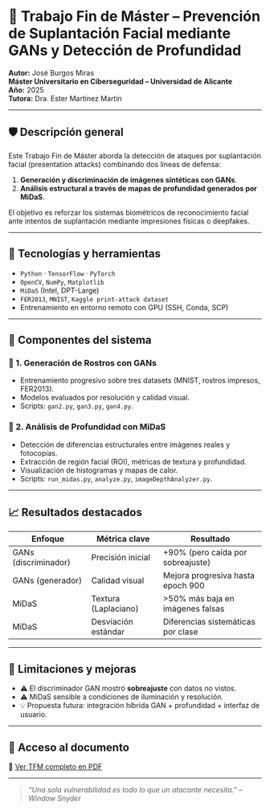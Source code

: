 # 🧠 Trabajo Fin de Máster – Prevención de Suplantación Facial mediante GANs y Detección de Profundidad

**Autor:** José Burgos Miras  
**Máster Universitario en Ciberseguridad – Universidad de Alicante**  
**Año:** 2025  
**Tutora:** Dra. Ester Martínez Martín

---

## 🛡️ Descripción general

Este Trabajo Fin de Máster aborda la detección de ataques por suplantación facial (presentation attacks) combinando dos líneas de defensa:

1. **Generación y discriminación de imágenes sintéticas con GANs**.
2. **Análisis estructural a través de mapas de profundidad generados por MiDaS**.

El objetivo es reforzar los sistemas biométricos de reconocimiento facial ante intentos de suplantación mediante impresiones físicas o deepfakes.

---

## 🧪 Tecnologías y herramientas

- `Python` · `TensorFlow` · `PyTorch`
- `OpenCV`, `NumPy`, `Matplotlib`
- `MiDaS` (Intel, DPT-Large)
- `FER2013`, `MNIST`, `Kaggle print-attack dataset`
- Entrenamiento en entorno remoto con GPU (SSH, Conda, SCP)

---

## 🧠 Componentes del sistema

### 🔁 1. Generación de Rostros con GANs

- Entrenamiento progresivo sobre tres datasets (MNIST, rostros impresos, FER2013).
- Modelos evaluados por resolución y calidad visual.
- Scripts: `gan2.py`, `gan3.py`, `gan4.py`.

### 🌊 2. Análisis de Profundidad con MiDaS

- Detección de diferencias estructurales entre imágenes reales y fotocopias.
- Extracción de región facial (ROI), métricas de textura y profundidad.
- Visualización de histogramas y mapas de calor.
- Scripts: `run_midas.py`, `analyze.py`, `imageDepthAnalyzer.py`.

---

## 📈 Resultados destacados

| Enfoque | Métrica clave | Resultado |
|--------|----------------|-----------|
| GANs (discriminador) | Precisión inicial | +90% (pero caída por sobreajuste) |
| GANs (generador) | Calidad visual | Mejora progresiva hasta epoch 900 |
| MiDaS | Textura (Laplaciano) | >50% más baja en imágenes falsas |
| MiDaS | Desviación estándar | Diferencias sistemáticas por clase |

---

## 🧩 Limitaciones y mejoras

- ⚠️ El discriminador GAN mostró **sobreajuste** con datos no vistos.
- ⚠️ MiDaS sensible a condiciones de iluminación y resolución.
- 💡 Propuesta futura: integración híbrida GAN + profundidad + interfaz de usuario.

---

## 📎 Acceso al documento

📄 [Ver TFM completo en PDF](./TFM_JoseBurgos.pdf)

---

> *“Una sola vulnerabilidad es todo lo que un atacante necesita.” – Window Snyder*
